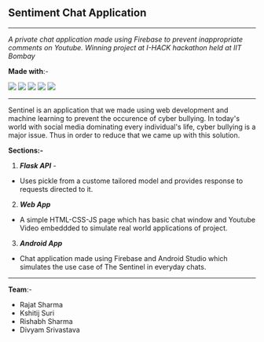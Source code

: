 ## Sentiment Chat Application
___
*A private chat application made using Firebase to prevent inappropriate comments on Youtube. Winning project at I-HACK hackathon held at IIT Bombay*

**Made with**:-

![](https://img.shields.io/badge/python%20-%2314354C.svg?&style=for-the-badge&logo=python&logoColor=white)
![](https://img.shields.io/badge/java-%23ED8B00.svg?&style=for-the-badge&logo=java&logoColor=white)
![](https://img.shields.io/badge/javascript%20-%2302569B.svg?&style=for-the-badge&logo=javascript&logoColor=white)
![](https://img.shields.io/badge/flask%20-%23000.svg?&style=for-the-badge&logo=flask&logoColor=white)
![](https://img.shields.io/badge/html5%20-%23E34F26.svg?&style=for-the-badge&logo=html5&logoColor=white)

___

Sentinel is an application that we made using web development and machine learning to prevent the occurence of cyber bullying. In today's world with social media dominating every individual's life, cyber bullying is a major issue. Thus in order to reduce that we came up with this solution.

**Sections:-**

1. ***Flask API*** - 
  * Uses pickle from a custome tailored model and provides response to requests directed to it.
  
2. ***Web App*** 
  * A simple HTML-CSS-JS page which has basic chat window and Youtube Video embeddded to simulate real world applications of project.

3. ***Android App***
  * Chat application made using Firebase and Android Studio which simulates the use case of The Sentinel in everyday chats.
  
___
**Team**:-

* Rajat Sharma
* Kshitij Suri
* Rishabh Sharma
* Divyam Srivastava


